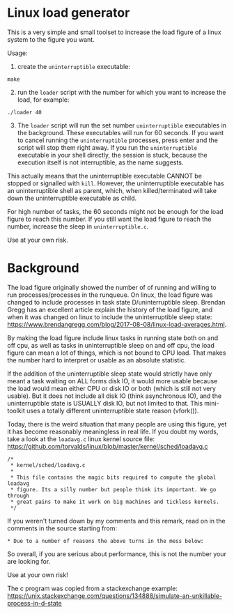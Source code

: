 # Linux load generator
This is a very simple and small toolset to increase the load figure of a linux system to the figure you want.

Usage:

1. create the `uninterruptible` executable: 
```
make
```
2. run the `loader` script with the number for which you want to increase the load, for example:
```
./loader 40
```
3. The `loader` script will run the set number `uninterruptible` executables in the background. These executables will run for 60 seconds. If you want to cancel running the `uninterruptible` processes, press enter and the script will stop them right away. If you run the `uninterruptible` executable in your shell directly, the session is stuck, because the execution itself is not interruptible, as the name suggests.

This actually means that the uninterruptible executable CANNOT be stopped or signalled with `kill`. However, the uninterruptible executable has an uninterruptible shell as parent, which, when killed/terminated will take down the uninterruptible executable as child.

For high number of tasks, the 60 seconds might not be enough for the load figure to reach this number. If you still want the load figure to reach the number, increase the sleep in `uninterruptible.c`.

Use at your own risk.

# Background
The load figure originally showed the number of of running and willing to run processes/processes in the runqueue. On linux, the load figure was changed to include processes in task state D/uninterruptible sleep. Brendan Gregg has an excellent article explain the history of the load figure, and when it was changed on linux to include the uninterruptible sleep state: <https://www.brendangregg.com/blog/2017-08-08/linux-load-averages.html>.

By making the load figure include linux tasks in running state both on and off cpu, as well as tasks in uninterruptible sleep on and off cpu, the load figure can mean a lot of things, which is not bound to CPU load. That makes the number hard to interpret or usable as an absolute statistic.

If the addition of the uninterruptible sleep state would strictly have only meant a task waiting on ALL forms disk IO, it would more usable because the load would mean either CPU or disk IO or both (which is still not very usable). But it does not include all disk IO (think asynchronous IO), and the uninterruptible state is USUALLY disk IO, but not limited to that. This mini-toolkit uses a totally different uninterruptible state reason (vfork()).

Today, there is the weird situation that many people are using this figure, yet it has become reasonably meaningless in real life. If you doubt my words, take a look at the `loadavg.c` linux kernel source file: <https://github.com/torvalds/linux/blob/master/kernel/sched/loadavg.c>

```
/*
 * kernel/sched/loadavg.c
 *
 * This file contains the magic bits required to compute the global loadavg
 * figure. Its a silly number but people think its important. We go through
 * great pains to make it work on big machines and tickless kernels.
 */
```
If you weren't turned down by my comments and this remark, read on in the comments in the source starting from:
```
* Due to a number of reasons the above turns in the mess below:
```
So overall, if you are serious about performance, this is not the number your are looking for. 

Use at your own risk!

The c program was copied from a stackexchange example: <https://unix.stackexchange.com/questions/134888/simulate-an-unkillable-process-in-d-state>
